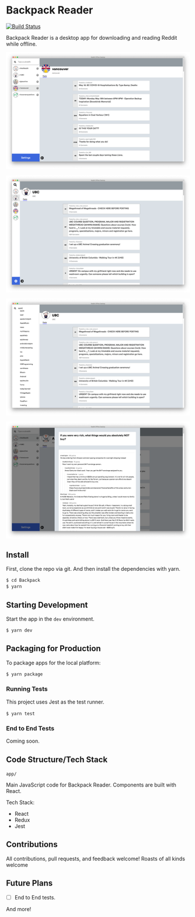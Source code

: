 # Backpack Reader

[![Build Status](https://travis-ci.com/kx-chen/Backpack.svg?token=shUduPKcLXQRPp5hZihq&branch=master)](https://travis-ci.com/kx-chen/reddit-offline-desktop)

Backpack Reader is a desktop app for downloading and reading Reddit while offline.

![Dashboard view](resources/main.png?raw=true 'Dashboard view')

![Sidebar shrunk](resources/sidebar.png?raw=true 'Shrunk sidebar')

![Search for subreddit](resources/search.png?raw=true 'Search for subreddit')

![Post detail](resources/post.png?raw=true 'Post detail')

## Install

First, clone the repo via git.
And then install the dependencies with yarn.

```bash
$ cd Backpack
$ yarn
```

## Starting Development

Start the app in the `dev` environment.

```bash
$ yarn dev
```

## Packaging for Production

To package apps for the local platform:

```bash
$ yarn package
```

### Running Tests

This project uses Jest as the test runner.

`$ yarn test`

### End to End Tests

Coming soon.

## Code Structure/Tech Stack

`app/`

Main JavaScript code for Backpack Reader. Components are built with React.

Tech Stack:

- React
- Redux
- Jest

## Contributions

All contributions, pull requests, and feedback welcome! Roasts of all kinds welcome

## Future Plans

- [ ] End to End tests.

And more!
